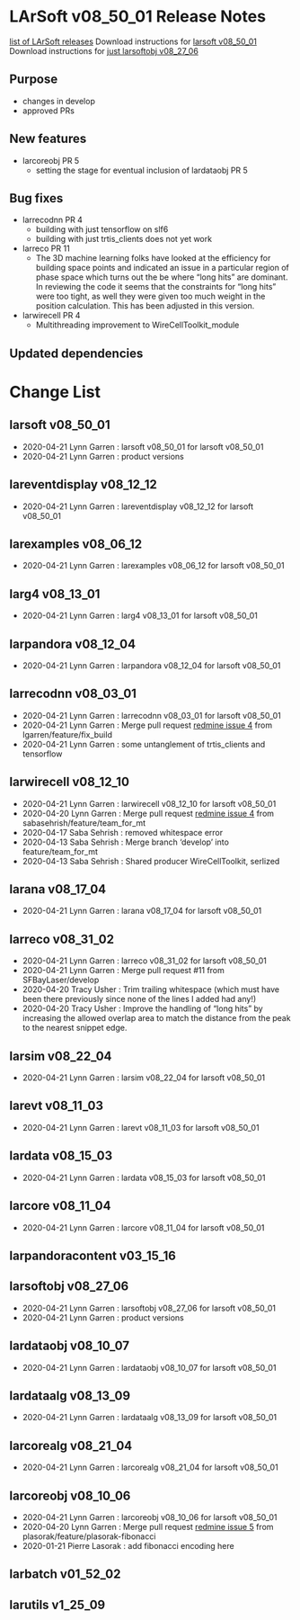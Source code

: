 LArSoft v08_50_01 Release Notes
======================================================================

[list of LArSoft releases](LArSoft_release_list)
Download instructions for [larsoft v08_50_01](http://scisoft.fnal.gov/scisoft/bundles/larsoft/v08_50_01/larsoft-v08_50_01.html)
Download instructions for [just larsoftobj v08_27_06](http://scisoft.fnal.gov/scisoft/bundles/larsoftobj/v08_27_06/larsoftobj-v08_27_06.html)

Purpose
--------------------

-   changes in develop
-   approved PRs

New features
------------------------------

-   larcoreobj PR 5
    -   setting the stage for eventual inclusion of lardataobj PR 5

Bug fixes
------------------------

-   larrecodnn PR 4
    -   building with just tensorflow on slf6
    -   building with just trtis_clients does not yet work
-   larreco PR 11
    -   The 3D machine learning folks have looked at the efficiency for building space points and indicated an issue in a particular region of phase space which turns out the be where “long hits” are dominant. In reviewing the code it seems that the constraints for “long hits” were too tight, as well they were given too much weight in the position calculation. This has been adjusted in this version.
-   larwirecell PR 4
    -   Multithreading improvement to WireCellToolkit_module

Updated dependencies
----------------------------------------------

Change List
============================

larsoft v08_50_01
------------------------------------------

-   2020-04-21 Lynn Garren : larsoft v08_50_01 for larsoft v08_50_01
-   2020-04-21 Lynn Garren : product versions

lareventdisplay v08_12_12
----------------------------------------------------------

-   2020-04-21 Lynn Garren : lareventdisplay v08_12_12 for larsoft v08_50_01

larexamples v08_06_12
--------------------------------------------------

-   2020-04-21 Lynn Garren : larexamples v08_06_12 for larsoft v08_50_01

larg4 v08_13_01
--------------------------------------

-   2020-04-21 Lynn Garren : larg4 v08_13_01 for larsoft v08_50_01

larpandora v08_12_04
------------------------------------------------

-   2020-04-21 Lynn Garren : larpandora v08_12_04 for larsoft v08_50_01

larrecodnn v08_03_01
------------------------------------------------

-   2020-04-21 Lynn Garren : larrecodnn v08_03_01 for larsoft v08_50_01
-   2020-04-21 Lynn Garren : Merge pull request [redmine issue 4](https://cdcvs.fnal.gov/redmine/issues/4) from lgarren/feature/fix_build
-   2020-04-21 Lynn Garren : some untanglement of trtis_clients and tensorflow

larwirecell v08_12_10
--------------------------------------------------

-   2020-04-21 Lynn Garren : larwirecell v08_12_10 for larsoft v08_50_01
-   2020-04-20 Lynn Garren : Merge pull request [redmine issue 4](https://cdcvs.fnal.gov/redmine/issues/4) from sabasehrish/feature/team_for_mt
-   2020-04-17 Saba Sehrish : removed whitespace error
-   2020-04-13 Saba Sehrish : Merge branch ‘develop’ into feature/team_for_mt
-   2020-04-13 Saba Sehrish : Shared producer WireCellToolkit, serlized

larana v08_17_04
----------------------------------------

-   2020-04-21 Lynn Garren : larana v08_17_04 for larsoft v08_50_01

larreco v08_31_02
------------------------------------------

-   2020-04-21 Lynn Garren : larreco v08_31_02 for larsoft v08_50_01
-   2020-04-21 Lynn Garren : Merge pull request \#11 from SFBayLaser/develop
-   2020-04-20 Tracy Usher : Trim trailing whitespace (which must have been there previously since none of the lines I added had any!)
-   2020-04-20 Tracy Usher : Improve the handling of “long hits” by increasing the allowed overlap area to match the distance from the peak to the nearest snippet edge.

larsim v08_22_04
----------------------------------------

-   2020-04-21 Lynn Garren : larsim v08_22_04 for larsoft v08_50_01

larevt v08_11_03
----------------------------------------

-   2020-04-21 Lynn Garren : larevt v08_11_03 for larsoft v08_50_01

lardata v08_15_03
------------------------------------------

-   2020-04-21 Lynn Garren : lardata v08_15_03 for larsoft v08_50_01

larcore v08_11_04
------------------------------------------

-   2020-04-21 Lynn Garren : larcore v08_11_04 for larsoft v08_50_01

larpandoracontent v03_15_16
--------------------------------------------------------------

larsoftobj v08_27_06
------------------------------------------------

-   2020-04-21 Lynn Garren : larsoftobj v08_27_06 for larsoft v08_50_01
-   2020-04-21 Lynn Garren : product versions

lardataobj v08_10_07
------------------------------------------------

-   2020-04-21 Lynn Garren : lardataobj v08_10_07 for larsoft v08_50_01

lardataalg v08_13_09
------------------------------------------------

-   2020-04-21 Lynn Garren : lardataalg v08_13_09 for larsoft v08_50_01

larcorealg v08_21_04
------------------------------------------------

-   2020-04-21 Lynn Garren : larcorealg v08_21_04 for larsoft v08_50_01

larcoreobj v08_10_06
------------------------------------------------

-   2020-04-21 Lynn Garren : larcoreobj v08_10_06 for larsoft v08_50_01
-   2020-04-20 Lynn Garren : Merge pull request [redmine issue 5](https://cdcvs.fnal.gov/redmine/issues/5) from plasorak/feature/plasorak-fibonacci
-   2020-01-21 Pierre Lasorak : add fibonacci encoding here

larbatch v01_52_02
--------------------------------------------

larutils v1_25_09
------------------------------------------
